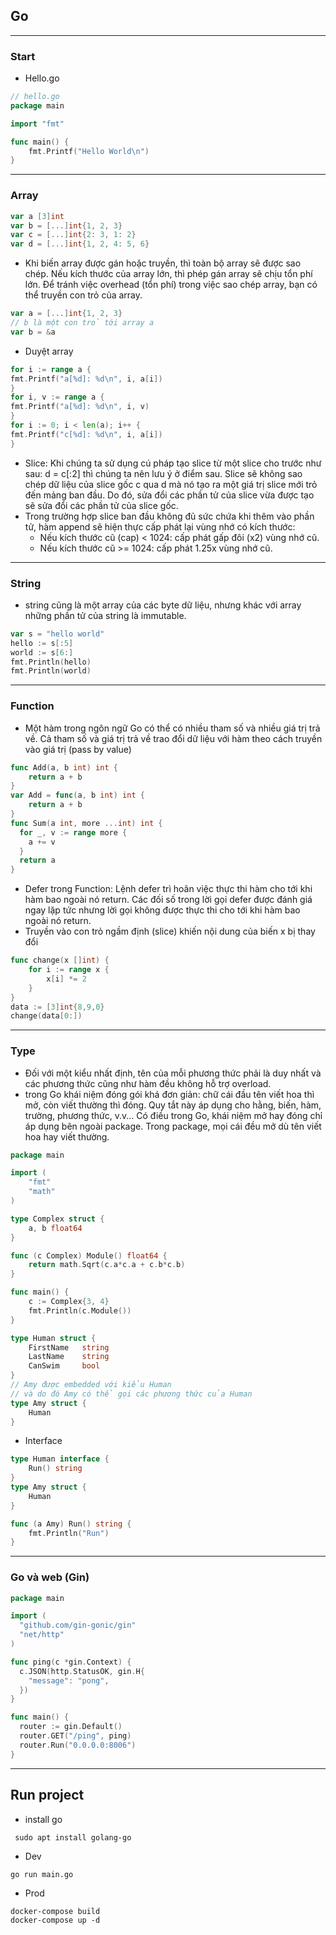 ## Go

---
### Start
- Hello.go
```go
// hello.go
package main

import "fmt"

func main() {
    fmt.Printf("Hello World\n")
}
```
---
### Array
```go
var a [3]int
var b = [...]int{1, 2, 3}
var c = [...]int{2: 3, 1: 2}
var d = [...]int{1, 2, 4: 5, 6}
```
- Khi biến array được gán hoặc truyền, thì toàn bộ array sẽ được sao chép. Nếu kích thước của array lớn, thì phép gán array sẽ chịu tổn phí lớn. Để tránh việc overhead (tổn phí) trong việc sao chép array, bạn có thể truyền con trỏ của array.
```go
var a = [...]int{1, 2, 3}
// b là một con trỏ tới array a
var b = &a
```
- Duyệt array
```go
for i := range a {
fmt.Printf("a[%d]: %d\n", i, a[i])
}
for i, v := range a {
fmt.Printf("a[%d]: %d\n", i, v)
}
for i := 0; i < len(a); i++ {
fmt.Printf("c[%d]: %d\n", i, a[i])
}
```
- Slice: Khi chúng ta sử dụng cú pháp tạo slice từ một slice cho trước như sau: d = c[:2] thì chúng ta nên lưu ý ở điểm sau. Slice sẽ không sao chép dữ liệu của slice gốc c qua d mà nó tạo ra một giá trị slice mới trỏ đến mảng ban đầu. Do đó, sửa đổi các phần tử của slice vừa được tạo sẽ sửa đổi các phần tử của slice gốc.
- Trong trường hợp slice ban đầu không đủ sức chứa khi thêm vào phần tử, hàm append sẽ hiện thực cấp phát lại vùng nhớ có kích thước:
  + Nếu kích thước cũ (cap) < 1024: cấp phát gấp đôi (x2) vùng nhớ cũ.
  + Nếu kích thước cũ >= 1024: cấp phát 1.25x vùng nhớ cũ.
---
### String
- string cũng là một array của các byte dữ liệu, nhưng khác với array những phần tử của string là immutable.
```go
var s = "hello world"
hello := s[:5]
world := s[6:]
fmt.Println(hello)
fmt.Println(world)
```
---
### Function
- Một hàm trong ngôn ngữ Go có thể có nhiều tham số và nhiều giá trị trả về. Cả tham số và giá trị trả về trao đổi dữ liệu với hàm theo cách truyền vào giá trị (pass by value)
```go
func Add(a, b int) int {
    return a + b
}
var Add = func(a, b int) int {
    return a + b
}
func Sum(a int, more ...int) int {
  for _, v := range more {
    a += v
  }
  return a
}
```
- Defer trong Function: Lệnh defer trì hoãn việc thực thi hàm cho tới khi hàm bao ngoài nó return. Các đối số trong lời gọi defer được đánh giá ngay lặp tức nhưng lời gọi không được thực thi cho tới khi hàm bao ngoài nó return.
- Truyền vào con trỏ ngầm định (slice) khiến nội dung của biến x bị thay đổi
```go
func change(x []int) {
    for i := range x {
        x[i] *= 2
    }
}
data := [3]int{8,9,0}
change(data[0:])
```
---
### Type
- Đối với một kiểu nhất định, tên của mỗi phương thức phải là duy nhất và các phương thức cũng như hàm đều không hỗ trợ overload.
- trong Go khái niệm đóng gói khá đơn giản: chữ cái đầu tên viết hoa thì mở, còn viết thường thì đóng. Quy tắt này áp dụng cho hằng, biến, hàm, trường, phương thức, v.v... Có điều trong Go, khái niệm mở hay đóng chỉ áp dụng bên ngoài package. Trong package, mọi cái đều mở dù tên viết hoa hay viết thường.


```go
package main

import (
	"fmt"
	"math"
)

type Complex struct {
	a, b float64
}

func (c Complex) Module() float64 {
	return math.Sqrt(c.a*c.a + c.b*c.b)
}

func main() {
	c := Complex{3, 4}
	fmt.Println(c.Module())
}
```

```go
type Human struct {
    FirstName   string
    LastName    string
    CanSwim     bool
}
// Amy được embedded với kiểu Human
// và do đó Amy có thể gọi các phương thức của Human
type Amy struct {
    Human
}
```
- Interface
```go
type Human interface {
	Run() string
}
type Amy struct {
	Human
}

func (a Amy) Run() string {
	fmt.Println("Run")
}
```
---
### Go và web (Gin)
```go
package main

import (
  "github.com/gin-gonic/gin"
  "net/http"
)

func ping(c *gin.Context) {
  c.JSON(http.StatusOK, gin.H{
    "message": "pong",
  })
}

func main() {
  router := gin.Default()
  router.GET("/ping", ping)
  router.Run("0.0.0.0:8006")
}
```

---
## Run project
- install go
```text
 sudo apt install golang-go
```
- Dev
```text
go run main.go
```
- Prod
```text
docker-compose build
docker-compose up -d
```
